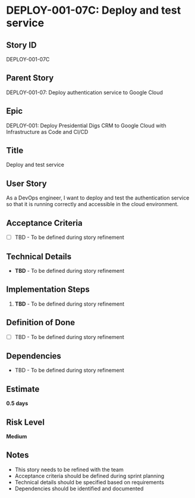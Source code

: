 # DEPLOY-001-07C: Deploy and test service

## Story ID
DEPLOY-001-07C

## Parent Story
DEPLOY-001-07: Deploy authentication service to Google Cloud

## Epic
DEPLOY-001: Deploy Presidential Digs CRM to Google Cloud with Infrastructure as Code and CI/CD

## Title
Deploy and test service

## User Story
As a DevOps engineer, I want to deploy and test the authentication service so that it is running correctly and accessible in the cloud environment.

## Acceptance Criteria
- [ ] TBD - To be defined during story refinement

## Technical Details
- **TBD** - To be defined during story refinement

## Implementation Steps
1. **TBD** - To be defined during story refinement

## Definition of Done
- [ ] TBD - To be defined during story refinement

## Dependencies
- TBD - To be defined during story refinement

## Estimate
**0.5 days**

## Risk Level
**Medium**

## Notes
- This story needs to be refined with the team
- Acceptance criteria should be defined during sprint planning
- Technical details should be specified based on requirements
- Dependencies should be identified and documented
